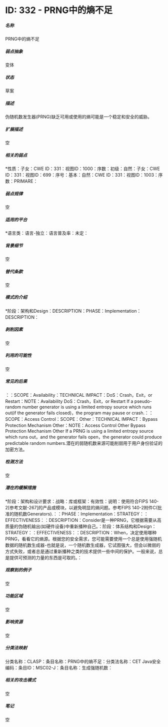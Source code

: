 # ID: 332 - PRNG中的熵不足
<h5>名称</h5>PRNG中的熵不足
<h5>弱点抽象</h5>变体
<h5>状态</h5>草案
<h5>描述</h5>伪随机数发生器(PRNG)缺乏可用或使用的熵可能是一个稳定和安全的威胁。
<h5>扩展描述</h5>空
<h5>相关的弱点</h5>*性质：子女：CWE ID：331：视图ID：1000：序数：初级：自然：子女：CWE ID：331：视图ID：699：序号：基本：自然：CWE ID：331：视图ID：1003：序数：PRIMARE：
<h5>弱点规律</h5>空
<h5>适用的平台</h5>*语言类：语言-独立：语言普及率：未定：
<h5>背景细节</h5>空
<h5>替代条款</h5>空
<h5>模式的介绍</h5>*阶段：架构和Design：DESCRIPTION：PHASE：Implementation：DESCRIPTION：
<h5>剥削因素</h5>空
<h5>利用的可能性</h5>空
<h5>常见的后果</h5>：：SCOPE：Availability：TECHNICAL IMPACT：DoS：Crash，Exit，or Restart：NOTE：Availability DoS：Crash，Exit，or Restart If a pseudo-random number generator is using a limited entropy source which runs out(if the generator fails closed)，the program may pause or crash.：：SCOPE：Access Control：SCOPE：Other：TECHNICAL IMPACT：Bypass Protection Mechanism Other：NOTE：Access Control Other Bypass Protection Mechanism Other If a PRNG is using a limited entropy source which runs out，and the generator fails open，the generator could produce predictable random numbers.潜在的弱随机数来源可能削弱用于用户身份验证的加密方法。
<h5>检测方法</h5>空
<h5>潜在的缓解措施</h5>*阶段：架构和设计要求：战略：库或框架：有效性：说明：使用符合FIPS 140-2[参考文献-267]的产品或模块，以避免明显的熵问题。参考FIPS 140-2附件C(批准的随机数Generators).：：PHASE：Implementation：STRATEGY：：EFFECTIVENESS：：DESCRIPTION：Consider是一种PRNG，它根据需要从高质量的伪随机输出(如硬件设备)中重新播种自己。：阶段：体系结构和Design：STRATEGY：：EFFECTIVENESS：：DESCRIPTION：When，决定使用哪种PRNG，看看它的熵源。根据您的安全需求，您可能需要使用一个总是使用强随机数据的随机数生成器-也就是说，一个随机数生成器，它试图强大，但会以微弱的方式失败，或者总是通过重新播种之类的技术提供一些中间的保护。一般来说，总是提供可预测的力量的东西是可取的。：
<h5>观察到的例子</h5>空
<h5>功能区域</h5>空
<h5>影响资源</h5>空
<h5>分类法映射</h5>分类名称：CLASP：条目名称：PRNG中的熵不足：分类法名称：CET Java安全编码：条目ID：MSC02-J：条目名称：生成强随机数：
<h5>相关的攻击模式</h5>空
<h5>笔记</h5>空

